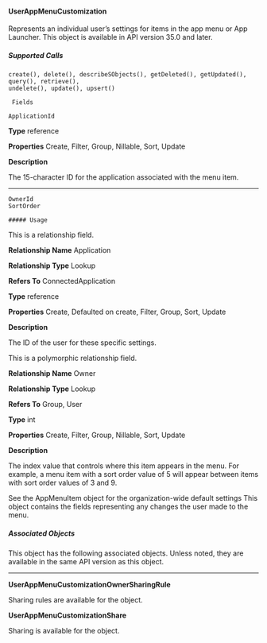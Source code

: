 #### UserAppMenuCustomization

Represents an individual user’s settings for items in the app menu or App Launcher. This object is available in API version 35.0 and later.

##### Supported Calls
```
create(), delete(), describeSObjects(), getDeleted(), getUpdated(), query(), retrieve(),
undelete(), update(), upsert()

 Fields

```
```
ApplicationId

```

**Type**
reference

**Properties**
Create, Filter, Group, Nillable, Sort, Update

**Description**

The 15-character ID for the application associated with the menu item.


-----

```
OwnerId
SortOrder

##### Usage

```

This is a relationship field.

**Relationship Name**
Application

**Relationship Type**
Lookup

**Refers To**
ConnectedApplication

**Type**
reference

**Properties**
Create, Defaulted on create, Filter, Group, Sort, Update

**Description**

The ID of the user for these specific settings.

This is a polymorphic relationship field.

**Relationship Name**
Owner

**Relationship Type**
Lookup

**Refers To**
Group, User

**Type**
int

**Properties**
Create, Filter, Group, Nillable, Sort, Update

**Description**

The index value that controls where this item appears in the menu. For example,
a menu item with a sort order value of 5 will appear between items with sort
order values of 3 and 9.


See the AppMenuItem object for the organization-wide default settings This object contains the fields representing any changes the
user made to the menu.

##### Associated Objects

This object has the following associated objects. Unless noted, they are available in the same API version as this object.


-----

**UserAppMenuCustomizationOwnerSharingRule**

Sharing rules are available for the object.

**UserAppMenuCustomizationShare**

Sharing is available for the object.
